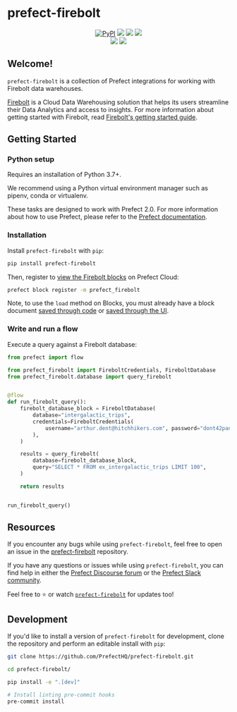 # prefect-firebolt

<p align="center">
    <a href="https://pypi.python.org/pypi/prefect-firebolt/" alt="PyPI version">
        <img alt="PyPI" src="https://img.shields.io/pypi/v/prefect-firebolt?color=0052FF&labelColor=090422"></a>
    <a href="https://github.com/PrefectHQ/prefect-firebolt/" alt="Stars">
        <img src="https://img.shields.io/github/stars/PrefectHQ/prefect-firebolt?color=0052FF&labelColor=090422" /></a>
    <a href="https://pepy.tech/badge/prefect-firebolt/" alt="Downloads">
        <img src="https://img.shields.io/pypi/dm/prefect-firebolt?color=0052FF&labelColor=090422" /></a>
    <a href="https://github.com/PrefectHQ/prefect-firebolt/pulse" alt="Activity">
        <img src="https://img.shields.io/github/commit-activity/m/PrefectHQ/prefect-firebolt?color=0052FF&labelColor=090422" /></a>
    <br>
    <a href="https://prefect-firebolt-community.slack.com" alt="Slack">
        <img src="https://img.shields.io/badge/slack-join_community-red.svg?color=0052FF&labelColor=090422&logo=slack" /></a>
    <a href="https://discourse.prefect-firebolt.io/" alt="Discourse">
        <img src="https://img.shields.io/badge/discourse-browse_forum-red.svg?color=0052FF&labelColor=090422&logo=discourse" /></a>
</p>

## Welcome!

`prefect-firebolt` is a collection of Prefect integrations for working with Firebolt data warehouses.

[Firebolt](https://www.firebolt.io/) is a Cloud Data Warehousing solution that helps its users streamline their Data Analytics and access to insights. For more information about getting started with Firebolt, read [Firebolt's getting started guide](https://docs.firebolt.io/getting-started.html).

## Getting Started

### Python setup

Requires an installation of Python 3.7+.

We recommend using a Python virtual environment manager such as pipenv, conda or virtualenv.

These tasks are designed to work with Prefect 2.0. For more information about how to use Prefect, please refer to the [Prefect documentation](https://orion-docs.prefect.io/).

### Installation

Install `prefect-firebolt` with `pip`:

```bash
pip install prefect-firebolt
```

Then, register to [view the Firebolt blocks](https://orion-docs.prefect.io/ui/blocks/) on Prefect Cloud:

```bash
prefect block register -m prefect_firebolt
```

Note, to use the `load` method on Blocks, you must already have a block document [saved through code](https://orion-docs.prefect.io/concepts/blocks/#saving-blocks) or [saved through the UI](https://orion-docs.prefect.io/ui/blocks/).

### Write and run a flow

Execute a query against a Firebolt database:
```python
from prefect import flow

from prefect_firebolt import FireboltCredentials, FireboltDatabase
from prefect_firebolt.database import query_firebolt


@flow
def run_firebolt_query():
    firebolt_database_block = FireboltDatabase(
        database="intergalactic_trips",
        credentials=FireboltCredentials(
            username="arthur.dent@hitchhikers.com", password="dont42panic"
        ),
    )

    results = query_firebolt(
        database=firebolt_database_block,
        query="SELECT * FROM ex_intergalactic_trips LIMIT 100",
    )

    return results


run_firebolt_query()        
```

## Resources

If you encounter any bugs while using `prefect-firebolt`, feel free to open an issue in the [prefect-firebolt](https://github.com/PrefectHQ/prefect-firebolt) repository.

If you have any questions or issues while using `prefect-firebolt`, you can find help in either the [Prefect Discourse forum](https://discourse.prefect.io/) or the [Prefect Slack community](https://prefect.io/slack).

Feel free to ⭐️ or watch [`prefect-firebolt`](https://github.com/PrefectHQ/prefect-firebolt) for updates too!

## Development

If you'd like to install a version of `prefect-firebolt` for development, clone the repository and perform an editable install with `pip`:

```bash
git clone https://github.com/PrefectHQ/prefect-firebolt.git

cd prefect-firebolt/

pip install -e ".[dev]"

# Install linting pre-commit hooks
pre-commit install
```
